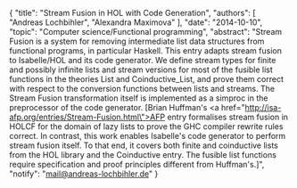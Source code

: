 {
    "title": "Stream Fusion in HOL with Code Generation",
    "authors": [
        "Andreas Lochbihler",
        "Alexandra Maximova"
    ],
    "date": "2014-10-10",
    "topic": "Computer science/Functional programming",
    "abstract": "Stream Fusion is a system for removing intermediate list data structures from functional programs, in particular Haskell. This entry adapts stream fusion to Isabelle/HOL and its code generator. We define stream types for finite and possibly infinite lists and stream versions for most of the fusible list functions in the theories List and Coinductive_List, and prove them correct with respect to the conversion functions between lists and streams. The Stream Fusion transformation itself is implemented as a simproc in the preprocessor of the code generator. [Brian Huffman's <a href=\"http://isa-afp.org/entries/Stream-Fusion.html\">AFP entry</a> formalises stream fusion in HOLCF for the domain of lazy lists to prove the GHC compiler rewrite rules correct. In contrast, this work enables Isabelle's code generator to perform stream fusion itself. To that end, it covers both finite and coinductive lists from the HOL library and the Coinductive entry. The fusible list functions require specification and proof principles different from Huffman's.]",
    "notify": "mail@andreas-lochbihler.de"
}